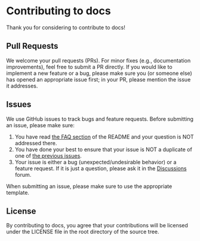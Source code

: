 # Contributing to docs
Thank you for considering to contribute to docs!


## Pull Requests
We welcome your pull requests (PRs).
For minor fixes (e.g., documentation improvements), feel free to submit a PR directly.
If you would like to implement a new feature or a bug, please make sure you (or someone else) has opened an appropriate issue first; in your PR, please mention the issue it addresses.


## Issues
We use GitHub issues to track bugs and feature requests.
Before submitting an issue, please make sure:

1. You have read [the FAQ section](https://github.com/imdadareeph/docs#faq) of the README and your question is NOT addressed there.
2. You have done your best to ensure that your issue is NOT a duplicate of one of [the previous issues](https://github.com/alshedivat/docs/issues).
3. Your issue is either a bug (unexpected/undesirable behavior) or a feature request.
If it is just a question, please ask it in the [Discussions](https://github.com/imdadareeph/docs/discussions) forum.

When submitting an issue, please make sure to use the appropriate template.


## License
By contributing to docs, you agree that your contributions will be licensed
under the LICENSE file in the root directory of the source tree.
